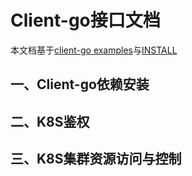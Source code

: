 # Client-go接口文档

本文档基于[client-go examples](https://github.com/kubernetes/client-go/tree/master/examples)与[INSTALL](https://github.com/kubernetes/client-go/blob/master/INSTALL.md)

## 一、Client-go依赖安装



## 二、K8S鉴权



## 三、K8S集群资源访问与控制



